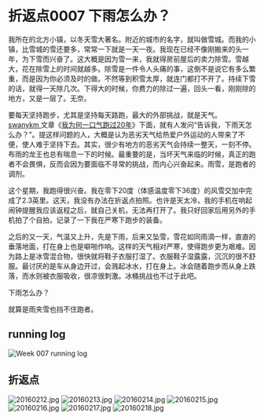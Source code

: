 # 折返点0007 下雨怎么办？

我所在的北方小镇，以冬天雪大著名。附近的城市的名字，就叫做雪城。而我的小镇，比雪城的雪还要多，常常一下就是一天一夜。我现在已经不像刚搬来的头一年，为下雪而兴奋了。这大概是因为雪一来，我就得房前屋后的卖力除雪。雪越大，花在除雪上的时间就越多。除雪是一件令人头痛的事，这倒不是说它有多么繁重，而是因为你必须及时的做。不然等到积雪太厚，就连门都打不开了。持续下雪的话，就得一天除几次。下得大的时候，你费力的除过一遍，回头一看，刚刚除的地方，又是一层了。无奈。

要每天坚持跑步，尤其是坚持每天路跑，最大的外部挑战，就是天气。[swanykm ](http://www.jianshu.com/users/b5ed96d4aadf)文章《[我为何一口气跑过20年](http://www.jianshu.com/p/61376ce556f8)》下面，就有人发问“告诉我，下雨天怎么办？”。提这样问题的人，大概是认为恶劣天气给热爱户外运动的人带来了不便，使人难于坚持下去。其实，很少有地方的恶劣天气会持续一整天，一刻不停。布雨的龙王也总有喘息一下的时候。最重要的是，当坏天气来临的时候，真正的跑者不会畏惧，反而会因为要面临不寻常的挑战，而内心兴奋起来。雨雪，是跑者的调剂。

这个星期，我跑得很兴奋。我在零下20度（体感温度零下36度）的风雪交加中完成了2.3英里。这天，我没有办法在折返点拍照。也许是天太冷，我的手机在响起闹钟提醒我应该返程之后，就自己关机，无法再打开了。我只好回家后用另外的手机拍了个自拍，记录了一下我在严寒下跑步的装备。

之后的又一天，气温又上升，先是下雨，后来又坠雪，雪花如同雨滴一样，直直的垂落地面，打在身上也是噼啪作响。这样的天气相对严寒，使得跑步更为艰难。因为路上是冰雪混合物，很快就将鞋子衣服打湿了。衣服鞋子湿露露，沉沉的很不舒服。最讨厌的是车从身边开过，会溅起冰水，打在身上。冰会随着跑步而从身上跌落，而水则被衣服吸收，很凉很刺激。冰桶挑战也不过于此吧。

下雨怎么办？

就算是雨夹雪也挡不住跑者。

## running log

![Week 007 running log](http://upload-images.jianshu.io/upload_images/118382-17517fce3c71b556.png?imageMogr2/auto-orient/strip%7CimageView2/2/w/1240)

## 折返点

![20160212.jpg](http://upload-images.jianshu.io/upload_images/118382-802dfd1f4886212c.jpg?imageMogr2/auto-orient/strip%7CimageView2/2/w/1240)
![20160213.jpg](http://upload-images.jianshu.io/upload_images/118382-12a01ac3d1efa683.jpg?imageMogr2/auto-orient/strip%7CimageView2/2/w/1240)
![20160214.jpg](http://upload-images.jianshu.io/upload_images/118382-251578fd5bfbf5c0.jpg?imageMogr2/auto-orient/strip%7CimageView2/2/w/1240)
![20160215.jpg](http://upload-images.jianshu.io/upload_images/118382-cf396d2e06519729.jpg?imageMogr2/auto-orient/strip%7CimageView2/2/w/1240)
![20160216.jpg](http://upload-images.jianshu.io/upload_images/118382-dc45d4e07fc14b3b.jpg?imageMogr2/auto-orient/strip%7CimageView2/2/w/1240)
![20160217.jpg](http://upload-images.jianshu.io/upload_images/118382-73728e024e694c4f.jpg?imageMogr2/auto-orient/strip%7CimageView2/2/w/1240)
![20160218.jpg](http://upload-images.jianshu.io/upload_images/118382-54e420d20411bb7f.jpg?imageMogr2/auto-orient/strip%7CimageView2/2/w/1240)